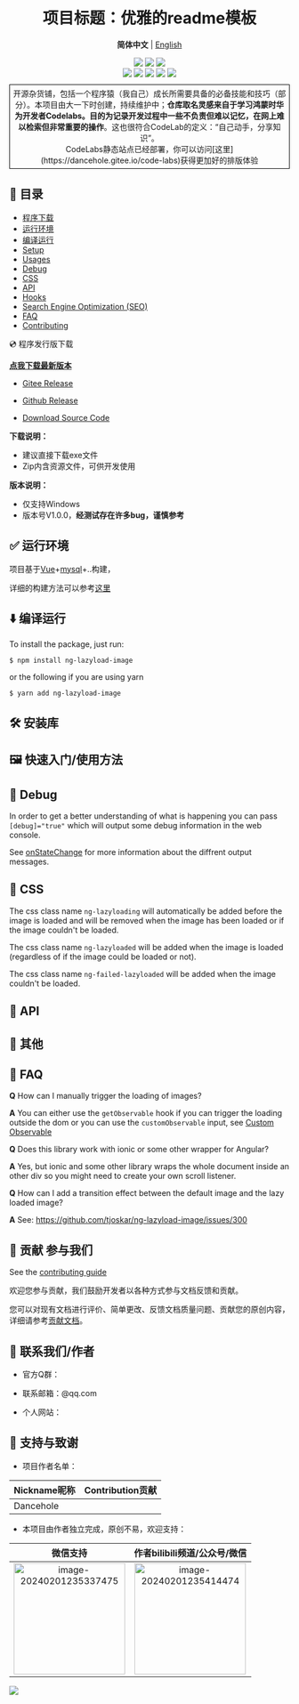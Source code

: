 <div align="center">

<h1 align="center">项目标题：优雅的readme模板</h1>

<p align="center">
  <strong>简体中文</strong> | <a href="readme_en.md">English</a>
</p>


<div align="center">
    <a href ="https://dancehole.gitee.io/"><img src="https://img.shields.io/badge/Blog-dancehole-orange?style=flat&logo=microdotblog&logoColor=white&labelColor=blue"></a>
    <a href ="https://gitee.com/dancehole"><img src="https://img.shields.io/badge/Gitee-dancehole-orange?style=flat&logo=gitee&logoColor=red&labelColor=white"></a>
    <a href ="https://github.com/dancehole"><img src="https://img.shields.io/badge/Github-dancehole-orange?style=flat&logo=github&logoColor=white&labelColor=grey"></a>
</div>

<div align="center">
    <a href ="https://www.apache.org/licenses/LICENSE-2.0.html"><img src="https://img.shields.io/badge/license-Apache--2.0-yellow"></a>
    <a><img src="https://img.shields.io/badge/Repo_type-docs-blue"></a>
    <a><img src="https://img.shields.io/badge/Status-Updating-green"></a>
    <a><img src="https://img.shields.io/badge/Download-Unavailable-darkred"></a>
    <a><img src="https://img.shields.io/badge/Release-Unavailable-darkred"></a>
</div>

<p align="center" style="border: 1px solid black; padding: 5px; margin: 10px 0;">
    开源杂货铺，包括一个程序猿（我自己）成长所需要具备的必备技能和技巧（部分）。本项目由大一下时创建，持续维护中；<b>仓库取名灵感来自于学习鸿蒙时华为开发者Codelabs。目的为记录开发过程中一些不负责但难以记忆，在网上难以检索但非常重要的操作</b>。这也很符合CodeLab的定义：“自己动手，分享知识”。<br>CodeLabs静态站点已经部署，你可以访问[这里](https://dancehole.gitee.io/code-labs)获得更加好的排版体验
    </p>

</div>

## 📝 目录

- [程序下载](#demo)
- [运行环境](#prerequisites)
- [编译运行](#install)
- [Setup](#libsetup)
- [Usages](#usages)
- [Debug](#debug)
- [CSS](#css)
- [API](#api)
- [Hooks](#hooks)
- [Search Engine Optimization (SEO)](#seo)
- [FAQ](#faq)
- [Contributing](#contributing)

 💿 程序发行版下载<a name = "demo"></a>

**[点我下载最新版本]()**

- [Gitee Release]()

- [Github Release]()

- [Download Source Code]()

**下载说明：**

- 建议直接下载exe文件
- Zip内含资源文件，可供开发使用

**版本说明：**

- 仅支持Windows
- 版本号V1.0.0，**经测试存在许多bug，谨慎参考**

## ✅ 运行环境<a name = "prerequisites"></a>

项目基于[Vue]()+[mysql]()+..构建，

详细的构建方法可以参考[这里]()



## ⬇️ 编译运行<a name = "install"></a>

To install the package, just run:

```
$ npm install ng-lazyload-image
```

or the following if you are using yarn

```
$ yarn add ng-lazyload-image
```



## 🛠 安装库<a name = "libsetup"></a>





## 🖼 快速入门/使用方法<a name = "usages"></a>





## 🐛 Debug <a name = "debug"></a>

In order to get a better understanding of what is happening you can pass `[debug]="true"` which will output some debug information in the web console.

See [onStateChange](#onStateChange) for more information about the diffrent output messages.

## 💅 CSS <a name = "css"></a>

The css class name `ng-lazyloading` will automatically be added before the image is loaded and will be removed when the image has been loaded or if the image couldn't be loaded.

The css class name `ng-lazyloaded` will be added when the image is loaded (regardless of if the image could be loaded or not).

The css class name `ng-failed-lazyloaded` will be added when the image couldn't be loaded.

## 🔄 API <a name = "api"></a>



## 🎣 其他<a name = "hooks"></a>





## 🤔 FAQ <a name = "faq"></a>

**Q** How can I manually trigger the loading of images?

**A** You can either use the `getObservable` hook if you can trigger the loading outside the dom or you can use the `customObservable` input, see [Custom Observable](#custom-observable)

**Q** Does this library work with ionic or some other wrapper for Angular?

**A** Yes, but ionic and some other library wraps the whole document inside an other div so you might need to create your own scroll listener.

**Q** How can I add a transition effect between the default image and the lazy loaded image?

**A** See: https://github.com/tjoskar/ng-lazyload-image/issues/300



## 🙇‍ 贡献 参与我们<a name = "contributing"></a>

See the [contributing guide](CONTRIBUTING.md) 

欢迎您参与贡献，我们鼓励开发者以各种方式参与文档反馈和贡献。

您可以对现有文档进行评价、简单更改、反馈文档质量问题、贡献您的原创内容，详细请参考[贡献文档]()。



## 🙇‍ 联系我们/作者<a name = "contacting"></a>

- 官方Q群：

- 联系邮箱：@qq.com
- 个人网站：



## 🙇‍ 支持与致谢<a name = "contacting"></a>

- 项目作者名单：

| Nickname昵称 | Contribution贡献 |
| ------------ | ---------------- |
| Dancehole    |                  |

- 本项目由作者独立完成，原创不易，欢迎支持：

|                           微信支持                           |                 作者bilibili频道/公众号/微信                 |
| :----------------------------------------------------------: | :----------------------------------------------------------: |
| <img src="https://cdn.jsdelivr.net/gh/dancehole/image@main/danceholeLabs/common-template-wechat1.png" alt="image-20240201235337475" width="200px" /> | <img src="https://cdn.jsdelivr.net/gh/dancehole/image@main/danceholeLabs/common-template-wechat2.png" alt="image-20240201235414474" width="200px" /> |

<img src="https://cdn.jsdelivr.net/gh/dancehole/image@main/danceholeLabs/common-template-star.png"/>

